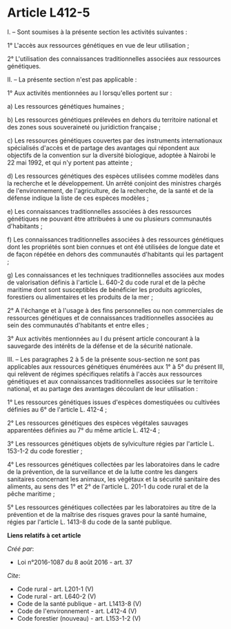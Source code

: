 # Article L412-5

I. – Sont soumises à la présente section les activités suivantes : 

1° L'accès aux ressources génétiques en vue de leur utilisation ; 

2° L'utilisation des connaissances traditionnelles associées aux ressources génétiques. 

II. – La présente section n'est pas applicable : 

1° Aux activités mentionnées au I lorsqu'elles portent sur : 

a) Les ressources génétiques humaines ; 

b) Les ressources génétiques prélevées en dehors du territoire national et des zones sous souveraineté ou juridiction
française ; 

c) Les ressources génétiques couvertes par des instruments internationaux spécialisés d'accès et de partage des avantages qui
répondent aux objectifs de la convention sur la diversité biologique, adoptée à Nairobi le 22 mai 1992, et qui n'y portent
pas atteinte ; 

d) Les ressources génétiques des espèces utilisées comme modèles dans la recherche et le développement. Un arrêté conjoint
des ministres chargés de l'environnement, de l'agriculture, de la recherche, de la santé et de la défense indique la liste de
ces espèces modèles ; 

e) Les connaissances traditionnelles associées à des ressources génétiques ne pouvant être attribuées à une ou plusieurs
communautés d'habitants ; 

f) Les connaissances traditionnelles associées à des ressources génétiques dont les propriétés sont bien connues et ont été
utilisées de longue date et de façon répétée en dehors des communautés d'habitants qui les partagent ; 

g) Les connaissances et les techniques traditionnelles associées aux modes de valorisation définis à l'article L. 640-2 du
code rural et de la pêche maritime dont sont susceptibles de bénéficier les produits agricoles, forestiers ou alimentaires et
les produits de la mer ; 

2° A l'échange et à l'usage à des fins personnelles ou non commerciales de ressources génétiques et de connaissances
traditionnelles associées au sein des communautés d'habitants et entre elles ; 

3° Aux activités mentionnées au I du présent article concourant à la sauvegarde des intérêts de la défense et de la sécurité
nationale. 

III. – Les paragraphes 2 à 5 de la présente sous-section ne sont pas applicables aux ressources génétiques énumérées aux 1° à
5° du présent III, qui relèvent de régimes spécifiques relatifs à l'accès aux ressources génétiques et aux connaissances
traditionnelles associées sur le territoire national, et au partage des avantages découlant de leur utilisation : 

1° Les ressources génétiques issues d'espèces domestiquées ou cultivées définies au 6° de l'article L. 412-4 ; 

2° Les ressources génétiques des espèces végétales sauvages apparentées définies au 7° du même article L. 412-4 ; 

3° Les ressources génétiques objets de sylviculture régies par l'article L. 153-1-2 du code forestier ; 

4° Les ressources génétiques collectées par les laboratoires dans le cadre de la prévention, de la surveillance et de la
lutte contre les dangers sanitaires concernant les animaux, les végétaux et la sécurité sanitaire des aliments, au sens des
1° et 2° de l'article L. 201-1 du code rural et de la pêche maritime ; 

5° Les ressources génétiques collectées par les laboratoires au titre de la prévention et de la maîtrise des risques graves
pour la santé humaine, régies par l'article L. 1413-8 du code de la santé publique.

**Liens relatifs à cet article**

_Créé par_:

  - Loi n°2016-1087 du 8 août 2016 - art. 37

_Cite_:

  - Code rural - art. L201-1 (V)
  - Code rural - art. L640-2 (V)
  - Code de la santé publique - art. L1413-8 (V)
  - Code de l'environnement - art. L412-4 (V)
  - Code forestier (nouveau) - art. L153-1-2 (V)
